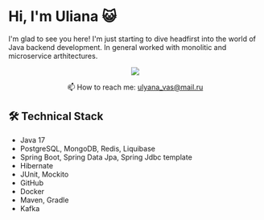 # Hi, I'm Uliana 😺
I'm glad to see you here! I'm just starting to dive headfirst into the world of Java backend development.
In general worked with monolitic and microservice arthitectures.


<p align='center'>
   <a href="https://t.me/@ulyana_komissarovaa">
       <img src="https://img.shields.io/badge/Telegram-2CA5E0?style=for-the-badge&logo=telegram&logoColor=white"/>
   </a>
<p align='center'>
   📫 How to reach me: <a href='mailto:ulyana_vas@mail.ru'>ulyana_vas@mail.ru</a>
</p>

## 🛠 Technical Stack
*   Java 17
*   PostgreSQL, MongoDB, Redis, Liquibase
*   Spring Boot, Spring Data Jpa, Spring Jdbc template
*   Hibernate
*   JUnit, Mockito
*   GitHub
*   Docker
*   Maven, Gradle
*   Kafka
